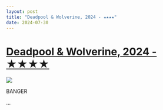 ```yaml
---
layout: post
title: "Deadpool & Wolverine, 2024 - ★★★★"
date: 2024-07-30
---
```


# [Deadpool & Wolverine, 2024 - ★★★★](https://letterboxd.com/pavlesap/film/deadpool-wolverine/)

<p><img src="https://a.ltrbxd.com/resized/film-poster/4/6/2/8/7/0/462870-deadpool-wolverine-0-600-0-900-crop.jpg?v=1aa778d2c6" /></p> <p>BANGER</p><p>...

